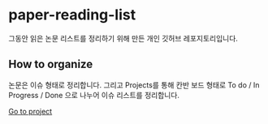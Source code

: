# paper-reading-list

그동안 읽은 논문 리스트를 정리하기 위해 만든 개인 깃허브 레포지토리입니다.

## How to organize

논문은 이슈 형태로 정리합니다. 그리고 Projects를 통해 칸반 보드 형태로 To do / In Progress / Done 으로 나누어 이슈 리스트를 정리합니다.

[Go to project](https://github.com/dreamingjudith/paper-reading-list/projects/1)
